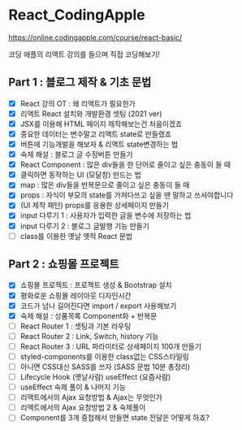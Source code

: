 # React_CodingApple

https://online.codingapple.com/course/react-basic/

코딩 애플의 리액트 강의를 들으며 직접 코딩해보기!


## Part 1 : 블로그 제작 & 기초 문법
- [X]  React 강의 OT : 왜 리액트가 필요한가
- [X] 리액트 React 설치와 개발환경 셋팅 (2021 ver) 	
- [X] JSX를 이용해 HTML 페이지 제작해보는건 처음이겠죠
- [X] 중요한 데이터는 변수말고 리액트 state로 만들랬죠	
- [X] 버튼에 기능개발을 해보자 & 리액트 state변경하는 법	
- [X] 숙제 해설 : 블로그 글 수정버튼 만들기	
- [X] React Component : 많은 div들을 한 단어로 줄이고 싶은 충동이 들 때		
- [X] 클릭하면 동작하는 UI (모달창) 만드는 법		
- [X] map : 많은 div들을 반복문으로 줄이고 싶은 충동이 들 때	
- [X] props : 자식이 부모의 state를 가져다쓰고 싶을 땐 말하고 쓰셔야합니다		
- [X] 	(UI 제작 패턴) props를 응용한 상세페이지 만들기		
- [X] 	input 다루기 1 : 사용자가 입력한 글을 변수에 저장하는 법		
- [X] 	input 다루기 2 : 블로그 글발행 기능 만들기		
- [ ] 	class를 이용한 옛날 옛적 React 문법		

## Part 2 : 쇼핑몰 프로젝트
- [X]  쇼핑몰 프로젝트 : 프로젝트 생성 & Bootstrap 설치	
- [X] 평화로운 쇼핑몰 레이아웃 디자인시간	
- [X] 코드가 넘나 길어진다면 import / export 사용해보기
- [X] 숙제 해설 : 상품목록 Component화 + 반복문	
- [ ] React Router 1 : 셋팅과 기본 라우팅		
- [ ] React Router 2 : Link, Switch, history 기능		
- [ ] React Router 3 : URL 파라미터로 상세페이지 100개 만들기		
- [ ] styled-components를 이용한 class없는 CSS스타일링			
- [ ] 아니면 CSS대신 SASS를 쓰자 (SASS 문법 10분 총정리)	
- [ ] Lifecycle Hook (옛날사람) useEffect (요즘사람)		
- [ ] useEffect 숙제 풀이 & 나머지 기능		
- [ ] 리액트에서의 Ajax 요청방법 & Ajax는 무엇인가		
- [ ] 리액트에서의 Ajax 요청방법 2 & 숙제풀이		
- [ ] Component를 3개 중첩해서 만들면 state 전달은 어떻게 하죠?
